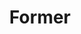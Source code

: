 ---
title: Former
layout: former
menu:
  main:
    parent: actions
    weight: 4
illu: /img/page-actions/illu_former.svg
intro:
  first: "En France, une personne menstruée sur quatre est en situation de précarité menstruelle. Face à ce constat alarmant, il est nécessaire d'agir et de se donner les outils pour mettre fin, collectivement, à la précarité menstruelle. Chaque personne doit pouvoir écouter, orienter les publics accompagnés et relayer de l’information menstruelle fiable."
  update_date: "Date de la dernière mise à jour : octobre 2024"
first_part:
  illu: /img/page-actions/former-protections.svg
  text: "Comment briser le tabou des règles et se sentir plus à l’aise pour en parler ? Comment orienter une personne en situation de précarité menstruelle vers des dispositifs pertinents ? Comment accompagner efficacement la mise en place d’un distributeur de protections au sein de sa structure ? Comment ne plus invisibiliser la santé menstruelle dans la vie quotidienne des personnes menstruées ?"
  catchphrase: "En vous formant, devenez les acteur·ices du changement !"
  formation_logo: /img/page-actions/formation-logo.png
objectifs_title: "Quels sont les objectifs de nos formations ?"
objectifs:
  - title: "Questionner"
    img: /img/page-actions/former-questionner.svg
    text: "Questionner les représentations liées aux règles pour briser le tabou"
  - title: "Être attentif·ve"
    img: /img/page-actions/former-attentif.svg
    text: "Être attentif·ve aux causes et conséquences sanitaires psychologiques et sociales de la précarité menstruelle"
  - title: "Savoir expliquer"
    img: /img/page-actions/former-expliquer.svg
    text: "Savoir expliquer simplement la physiologie des règles et l’utilisation des produits périodiques"
  - title: "Se sentir plus à l'aise"
    img: /img/page-actions/former-aise.svg
    text: "Se sentir plus à l’aise pour parler de santé menstruelle et accueillir des témoignages de personnes menstruées"
  - title: "Gagner en légitimité"
    img: /img/page-actions/former-legitimite.svg
    text: "Gagner en légitimité pour monter des projets de lutte contre la précarité menstruelle dans vos structures"
expertise_title: "Notre expertise"
expertise_text: "Depuis 5 ans l’équipe de sensibilisation de Règles Élémentaires a développé une expertise de terrain en intervenant auprès de différents publics : jeunes, public en situation de précarité menstruelle, professionnel·es sociaux et médico-sociaux, entreprises...  Face aux évolutions sociétales et aux volontés de créer des environnements plus inclusifs et adaptés aux personnes menstruées nous lançons en 2024 notre organisme de formation dédié à l’éducation menstruelle."
expertise_photos:
  - link: /img/page-actions/former-expertise-1.png
  - link: /img/page-actions/former-expertise-2.png
  - link: /img/page-actions/former-expertise-3.png
formations_title: "Nos formations"
formations_text: "Règles Élémentaires anime des formations auprès de différent·es publics relais identifiés comme alliés pour lutter contre la précarité menstruelle et les tabous liés aux règles dans la société.
<br/><br/>
Ces formations peuvent avoir lieu en inter-associatif 
ou en intra au sein d’une même structure :"
formations:
  - title: "Lutter contre la précarité menstruelle dans les structures médico-sociales : comprendre, prévenir, agir :"
    list: "<ul class='md:w-5/6 mx-auto leading-5 md:pl-12 pl-4' style='list-style-type: disc;'>
    <li>Public : professionnel·les des structures sociales et  médico-sociales, professionel·les de structures accompagnant des publics en situation de précarité, travailleurs et travailleuses sociales</li>
    <li>Durée de la formation : journée entière (6 heures)</li>
    </ul>"
    illu: /img/page-actions/formation-lutter.svg
    program_btn_text: "Programme de la formation"
    program_btn_link: "https://doccollectes.blob.core.windows.net/formations/Programme de formation relais médico-sociaux.pdf"
  - title: "Changer les règles dans le milieu professionnel pour plus d’égalité au travail :"
    list: "<ul class='md:w-5/6 mx-auto leading-5 md:pl-12 pl-4' style='list-style-type: disc;'>
    <li>Public : entreprises (salarié·es, managers, directeurices) et agent·es des collectivités territoriales</li>
    <li>Durée de la formation : 3h30</li>
    </ul>"
    illu: /img/page-actions/formation-changer.svg
    program_btn_text: "Programme de la formation"
    program_btn_link: "https://doccollectes.blob.core.windows.net/formations/Programme de formation entreprises et collectivités.pdf"
  - title: "Changer les règles dès le plus jeune âge, la formation à destination des relais éducatifs :"
    list: "<ul class='md:w-5/6 mx-auto leading-5 md:pl-12 pl-4' style='list-style-type: disc;'>
    <li>Public : équipe pédagogique scolaire, professionnel·les de structures jeunesse, professionnel·les accompagnant des jeunes</li>
    <li>Durée de la formation : journée entière (6 heures)</li>
    </ul>"
    illu: /img/page-actions/formation-relais.svg
    program_btn_text: "Programme de la formation"
    program_btn_link: "https://doccollectes.blob.core.windows.net/formations/Programme de formation relais éducatifs.pdf"
  - title: "Lutter contre la précarité menstruelle dans les structures accueillant des personnes en situation de handicap :"
    list: "<ul class='md:w-5/6 mx-auto leading-5 md:pl-12 pl-4' style='list-style-type: disc;'>
    <li>Public : professionnel·les des structures sociales et médico-sociales, professionel·les de structures accompagnant des publics en situation de handicap, travailleurs sociaux et travailleuses sociales</li>
    <li>Durée de la formation : journée entière (6 heures)</li>
    </ul>"
    illu: /img/page-actions/formation-handi.svg
    program_btn_text: "Programme de la formation"
    program_btn_link: "https://doccollectes.blob.core.windows.net/formations/Programme de formation regles et situations de handicap.pdf"
cgv_button: "Conditions générales de vente"
qualiopi_text: "La certification qualité a été délivrée au titre de la catégorie d’action suivante :"
qualiopi_action: "Actions de formation"
qualiopi_number: "N° de déclaration d’activité : 11756889475"
temoignage:
  title: "Témoignage"
  text: "La formation de Règles Élémentaires a permis non seulement de sensibiliser les managers au sujet des règles douleurses, mais aussi de libérer la paroles sur ce sujet. Elle a aidé de nombreuses femmes chez nous qui nous remercient régulièrement d’avoir organisé cette intervention."
  author: "Valérie Abou, Directrice adjointe RSE de Publicis Conseil"
---